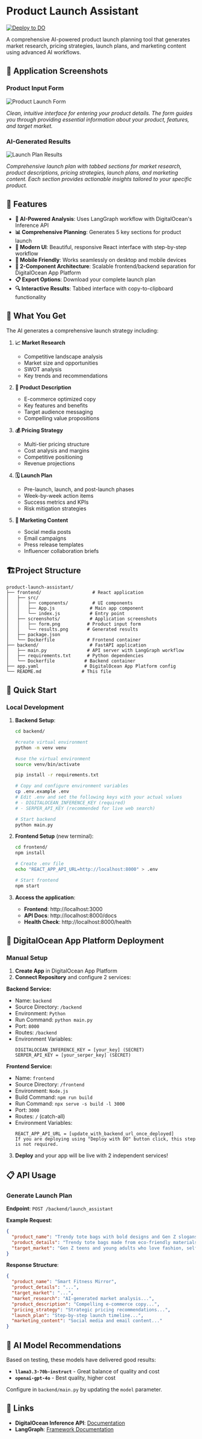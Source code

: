 # Product Launch Assistant

[![Deploy to DO](https://www.deploytodo.com/do-btn-blue.svg)](https://cloud.digitalocean.com/apps/new?repo=https://github.com/digitalocean-labs/product-launch-assistant/blob/main)

A comprehensive AI-powered product launch planning tool that generates market research, pricing strategies, launch plans, and marketing content using advanced AI workflows.

## 📸 **Application Screenshots**

### **Product Input Form**
![Product Launch Form](frontend/screenshots/form.png)

*Clean, intuitive interface for entering your product details. The form guides you through providing essential information about your product, features, and target market.*

### **AI-Generated Results**
![Launch Plan Results](frontend/screenshots/results.png)

*Comprehensive launch plan with tabbed sections for market research, product descriptions, pricing strategies, launch plans, and marketing content. Each section provides actionable insights tailored to your specific product.*

## 🚀 **Features**

- **🤖 AI-Powered Analysis**: Uses LangGraph workflow with DigitalOcean's Inference API
- **📊 Comprehensive Planning**: Generates 5 key sections for product launch
- **🎨 Modern UI**: Beautiful, responsive React interface with step-by-step workflow
- **📱 Mobile Friendly**: Works seamlessly on desktop and mobile devices
- **🔄 2-Component Architecture**: Scalable frontend/backend separation for DigitalOcean App Platform
- **📋 Export Options**: Download your complete launch plan
- **🔍 Interactive Results**: Tabbed interface with copy-to-clipboard functionality

## 🎯 **What You Get**

The AI generates a comprehensive launch strategy including:

1. **📈 Market Research**
   - Competitive landscape analysis
   - Market size and opportunities
   - SWOT analysis
   - Key trends and recommendations

2. **📝 Product Description**
   - E-commerce optimized copy
   - Key features and benefits
   - Target audience messaging
   - Compelling value propositions

3. **💰 Pricing Strategy**
   - Multi-tier pricing structure
   - Cost analysis and margins
   - Competitive positioning
   - Revenue projections

4. **🗓️ Launch Plan**
   - Pre-launch, launch, and post-launch phases
   - Week-by-week action items
   - Success metrics and KPIs
   - Risk mitigation strategies

5. **📢 Marketing Content**
   - Social media posts
   - Email campaigns
   - Press release templates
   - Influencer collaboration briefs

## 🏗️**Project Structure**
```
product-launch-assistant/
├── frontend/                   # React application
│   ├── src/
│   │   ├── components/         # UI components
│   │   ├── App.js             # Main app component
│   │   └── index.js           # Entry point
│   ├── screenshots/           # Application screenshots
│   │   ├── form.png          # Product input form
│   │   └── results.png       # Generated results
│   ├── package.json
│   └── Dockerfile            # Frontend container
├── backend/                   # FastAPI application  
│   ├── main.py               # API server with LangGraph workflow
│   ├── requirements.txt      # Python dependencies
│   └── Dockerfile           # Backend container
├── app.yaml                 # DigitalOcean App Platform config
└── README.md               # This file
```

## 🚀 **Quick Start**

### **Local Development**

1. **Backend Setup**:
   ```bash
   cd backend/

   #create virtual environment
   python -m venv venv

   #use the virtual environment
   source venv/bin/activate

   pip install -r requirements.txt
   
   # Copy and configure environment variables
   cp .env.example .env
   # Edit .env and set the following keys with your actual values
   # - DIGITALOCEAN_INFERENCE_KEY (required)
   # - SERPER_API_KEY (recommended for live web search)
   
   # Start backend
   python main.py
   ```

2. **Frontend Setup** (new terminal):
   ```bash
   cd frontend/
   npm install
   
   # Create .env file  
   echo "REACT_APP_API_URL=http://localhost:8000" > .env
   
   # Start frontend
   npm start
   ```

3. **Access the application**:
   - **Frontend**: http://localhost:3000
   - **API Docs**: http://localhost:8000/docs
   - **Health Check**: http://localhost:8000/health

## 🚢 **DigitalOcean App Platform Deployment**

### **Manual Setup**

1. **Create App** in DigitalOcean App Platform
2. **Connect Repository** and configure 2 services:

**Backend Service:**
- Name: `backend`
- Source Directory: `/backend`
- Environment: `Python`
- Run Command: `python main.py`
- Port: `8000`
- Routes: `/backend`
- Environment Variables:
  ```
  DIGITALOCEAN_INFERENCE_KEY = [your_key] (SECRET)
  SERPER_API_KEY = [your_serper_key] (SECRET)
  ```

**Frontend Service:**
- Name: `frontend`
- Source Directory: `/frontend`  
- Environment: `Node.js`
- Build Command: `npm run build`
- Run Command: `npx serve -s build -l 3000`
- Port: `3000`
- Routes: `/` (catch-all)
- Environment Variables:
  ```
  REACT_APP_API_URL = [update_with_backend_url_once_deployed]
  If you are deploying using "Deploy with DO" button click, this step is not required.
  ```

3. **Deploy** and your app will be live with 2 independent services!

## 📋 **API Usage**

### **Generate Launch Plan**

**Endpoint**: `POST /backend/launch_assistant`

**Example Request**:
```json
{
  "product_name": "Trendy tote bags with bold designs and Gen Z slogans",
  "product_details": "Trendy tote bags made from eco-friendly materials, featuring bold graphics and Gen Z-inspired slogans. Durable, stylish, and perfect for everyday use.",
  "target_market": "Gen Z teens and young adults who love fashion, self-expression, and pop culture trends."
}
```

**Response Structure**:
```json
{
  "product_name": "Smart Fitness Mirror",
  "product_details": "...",
  "target_market": "...",
  "market_research": "AI-generated market analysis...",
  "product_description": "Compelling e-commerce copy...",
  "pricing_strategy": "Strategic pricing recommendations...",
  "launch_plan": "Step-by-step launch timeline...",
  "marketing_content": "Social media and email content..."
}
```

## 🤖 **AI Model Recommendations**

Based on testing, these models have delivered good results:

- **`llama3.3-70b-instruct`** - Great balance of quality and cost
- **`openai-gpt-4o`** - Best quality, higher cost

Configure in `backend/main.py` by updating the `model` parameter.


## 🔗 **Links**

- **DigitalOcean Inference API**: [Documentation](https://docs.digitalocean.com/products/gradientai/)
- **LangGraph**: [Framework Documentation](https://langchain-ai.github.io/langgraph/) 